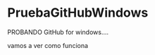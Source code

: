 PruebaGitHubWindows
===================

PROBANDO GitHub for windows....

vamos a ver como funciona 
